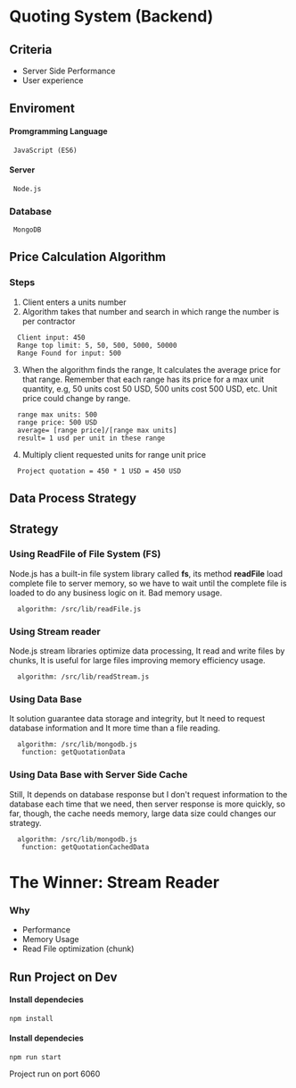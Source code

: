 # Quoting System (Backend)

## Criteria
- Server Side Performance
- User experience

## Enviroment

  #### Promgramming Language
     JavaScript (ES6)

  #### Server
     Node.js 

  ### Database
     MongoDB


## Price Calculation Algorithm
### Steps
 1. Client enters a units number
 2. Algorithm takes that number and search in which range the number is per contractor
  ```
    Client input: 450 
    Range top limit: 5, 50, 500, 5000, 50000
    Range Found for input: 500
  ```
 3. When the algorithm finds the range, It calculates the average price for that range. Remember that each range has its price for a max unit quantity, e.g, 50 units cost 50 USD, 500 units cost 500 USD, etc. Unit price could change by range.
  ```
    range max units: 500
    range price: 500 USD
    average= [range price]/[range max units]
    result= 1 usd per unit in these range
  ```
  4. Multiply client requested units for range unit price
  ```
    Project quotation = 450 * 1 USD = 450 USD
  ```
  
## Data Process Strategy

## Strategy


### Using ReadFile of File System (FS)
Node.js has a built-in file system library called **fs**, its method **readFile** load complete file to server memory, so we have to wait until the complete file is loaded to do any business logic on it. Bad memory usage.
```
  algorithm: /src/lib/readFile.js
```
### Using Stream reader
Node.js stream libraries optimize data processing, It read and write files by chunks, It is useful for large files improving memory efficiency usage.
```
  algorithm: /src/lib/readStream.js
```
### Using Data Base
It solution guarantee data storage and integrity, but It need to request database information and It more time than a file reading.  
```
  algorithm: /src/lib/mongodb.js
   function: getQuotationData
```

### Using Data Base with Server Side Cache
Still, It depends on database response but I don't request information to the database each time that we need, then server response is more quickly, so far, though, the cache needs memory, large data size could changes our strategy.
```
  algorithm: /src/lib/mongodb.js
   function: getQuotationCachedData 
```

# The Winner: Stream Reader
### Why
  - Performance
  - Memory Usage
  - Read File optimization (chunk) 


## Run Project on Dev
#### Install dependecies
```
npm install
```

#### Install dependecies
```
npm run start
```
Project run on port 6060